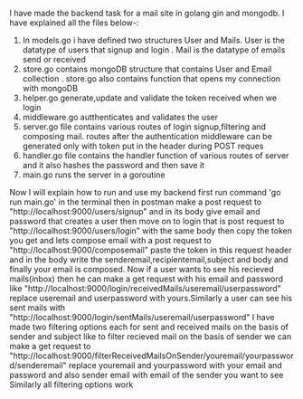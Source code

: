 I have made the backend task for a mail site in golang gin and mongodb. I have explained all the files below-:

1. In models.go i have defined two structures User and Mails. User is the datatype of users that signup and login . Mail is the datatype of emails send or received
2. store.go contains mongoDB structure that contains User and Email collection . store.go also contains function that opens my connection with mongoDB
3. helper.go generate,update and validate the token received when we login
4. middleware.go autthenticates and validates the user
5. server.go file contains various routes of login signup,filtering and composing mail. routes after the authentication middleware can be generated only with token put in the header during POST reques
6. handler.go file contains the handler function of various routes of server and it also hashes the password and then save it
7. main.go runs the server in a goroutine

Now I will explain how to run and use my backend
first run command 'go run main.go' in the terminal then in postman make a post request to "http://localhost:9000/users/signup" and in its body give email and password that creates a user then move on to login
that is post request to "http://localhost:9000/users/login" with the same body then copy the token you get and lets compose email with a post request to "http://localhost:9000/composemail" paste the token 
in this request header and in the body write the senderemail,recipientemail,subject and body and finally your email is composed.
Now if a user wants to see his recieved mails(inbox) then he can make a get request with his email and password like "http://localhost:9000/login/receivedMails/useremail/userpassword" replace useremail and 
userpassword with yours.Similarly a user can see his sent mails with "http://localhost:9000/login/sentMails/useremail/userpassword"
I have made two filtering options each for sent and received mails on the basis of sender and subject like to filter recieved mail on the basis of sender we can make a get request to
"http://localhost:9000/filterReceivedMailsOnSender/youremail/yourpassword/senderemail" replace youremail and yourpassword with your email and password and also sender email with email of the sender you want to see
Similarly all filtering options work

